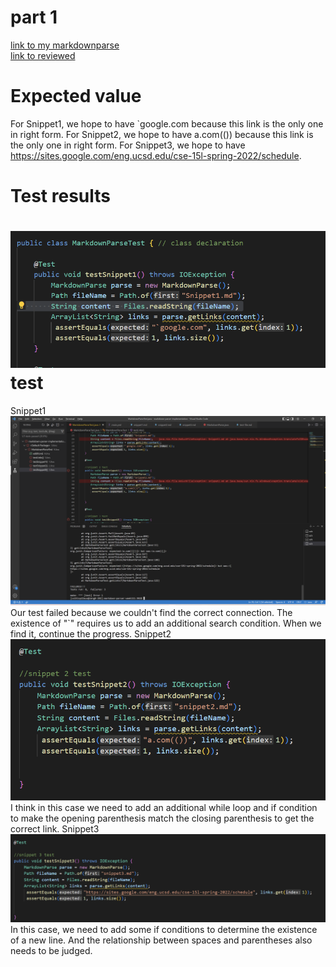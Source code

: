 part 1
=========  
[link to my markdownparse](https://github.com/MinilordKREE/markdown-parser)   
[link to reviewed](https://github.com/zayverrulez/markdown-parser)   
  
Expected value 
========= 

For Snippet1, we hope to have `google.com because this link is the only one in right form. 
For Snippet2, we hope to have a.com(()) because this link is the only one in right form. 
For Snippet3, we hope to have https://sites.google.com/eng.ucsd.edu/cse-15l-spring-2022/schedule.  

Test results
========= 
![Image](https://github.com/MinilordKREE/-cse15l-lab-reports/blob/main/snippet1.png)  
test
========= 
Snippet1 
![Image](https://github.com/MinilordKREE/-cse15l-lab-reports/blob/main/test%20results.png)  
Our test failed because we couldn't find the correct connection. The existence of "`" requires us to add an additional search condition. When we find it, continue the progress.
Snippet2 
![Image](https://github.com/MinilordKREE/-cse15l-lab-reports/blob/main/snippet2.png) 
I think in this case we need to add an additional while loop and if condition to make the opening parenthesis match the closing parenthesis to get the correct link.
Snippet3  
![Image](https://github.com/MinilordKREE/-cse15l-lab-reports/blob/main/snippet3.png)  
In this case, we need to add some if conditions to determine the existence of a new line. And the relationship between spaces and parentheses also needs to be judged.
